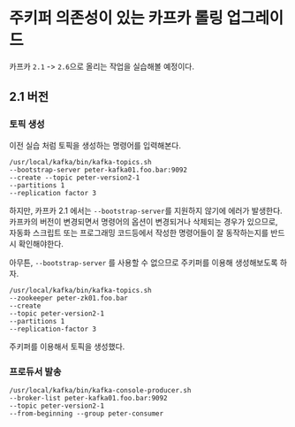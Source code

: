 # 주키퍼 의존성이 있는 카프카 롤링 업그레이드

카프카 `2.1` -> `2.6`으로 올리는 작업을 실습해볼 예정이다.      

## 2.1 버전 
### 토픽 생성 
이전 실습 처럼 토픽을 생성하는 명령어를 입력해본다.  

```shell
/usr/local/kafka/bin/kafka-topics.sh   
--bootstrap-server peter-kafka01.foo.bar:9092    
--create --topic peter-version2-1      
--partitions 1       
--replication factor 3     
```  

하지만, 카프카 2.1 에서는 `--bootstrap-server`를 지원하지 않기에 에러가 발생한다.    
카프카의 버전이 변경되면서 명령어의 옵션이 변경되거나 삭제되는 경우가 있으므로,      
자동화 스크립트 또는 프로그래밍 코드등에서 작성한 명령어들이 잘 동작하는지를 반드시 확인해야한다.   

아무튼, `--bootstrap-server` 를 사용할 수 없으므로 주키퍼를 이용해 생성해보도록 하자.  
 
```shell 
/usr/local/kafka/bin/kafka-topics.sh 
--zookeeper peter-zk01.foo.bar 
--create 
--topic peter-version2-1 
--partitions 1 
--replication-factor 3
```

주키퍼를 이용해서 토픽을 생성했다.  

### 프로듀서 발송 

```shell
/usr/local/kafka/bin/kafka-console-producer.sh   
--broker-list peter-kafka01.foo.bar:9092   
--topic peter-version2-1
--from-beginning --group peter-consumer 
```
